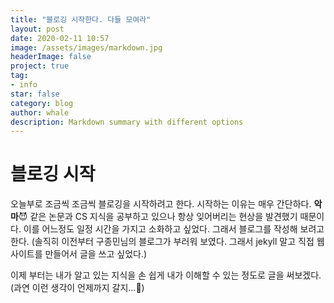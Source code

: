 ```yaml
---
title: "블로깅 시작한다. 다들 모여라"
layout: post
date: 2020-02-11 10:57
image: /assets/images/markdown.jpg
headerImage: false
project: true
tag:
- info
star: false
category: blog
author: whale
description: Markdown summary with different options
---
```


# 블로깅 시작

오늘부로 조금씩 조금씩 블로깅을 시작하려고 한다. 시작하는 이유는 매우 간단하다. **악마**😈 같은 논문과 CS 지식을 공부하고 있으나 항상 잊어버리는 현상을 발견했기 때문이다. 이를 어느정도 일정 시간을 가지고 소화하고 싶었다. 그래서 블로그를 작성해 보려고 한다. 
(솔직히 이전부터 구종민님의 블로그가 부러워 보였다. 그래서 jekyll 말고 직접 웹사이트를 만들어서 글을 쓰고 싶었다.)

이제 부터는 내가 알고 있는 지식을 손 쉽게 내가 이해할 수 있는 정도로 글을 써보겠다.
(과연 이런 생각이 언제까지 갈지...🤔)
